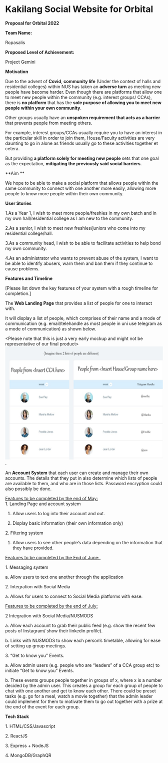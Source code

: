 # Kakilang Social Website for Orbital

**Proposal for Orbital 2022**

**Team Name:** 

Ropasalis

**Proposed Level of Achievement:**

Project Gemini

**Motivation**

Due to the advent of **Covid**, **community life** (Under the context of
halls and residential colleges) within NUS has taken an **adverse turn**
as meeting new people have become harder. Even though there are
platforms that allow one to meet new people within the community (e.g.
interest groups/ CCAs), there is **no platform** that has the **sole
purpose of allowing you to meet new people within your own community**.

Other groups usually have an **unspoken requirement that acts as a
barrier** that prevents people from meeting others.

For example, interest groups/CCAs usually require you to have an
interest in the particular skill in order to join them, House/Faculty
activities are very daunting to go in alone as friends usually go to
these activities together et cetera.

But providing **a platform solely for meeting new people** sets that one
goal as the expectation, **mitigating the previously said social
barriers**.

**Aim **

We hope to be able to make a social platform that allows people within
the same community to connect with one another more easily, allowing
more people to know more people within their own community.

**User Stories**

1.As a Year 1, I wish to meet more people/freshies in my own batch and
in my own hall/residential college as I am new to the community.

2.As a senior, I wish to meet new freshies/juniors who come into my
residential college/hall.

3.As a community head, I wish to be able to facilitate activities to
help bond my own community.

4.As an administrator who wants to prevent abuse of the system, I want
to be able to identify abusers, warn them and ban them if they continue
to cause problems.

**Features and Timeline**

\[Please list down the key features of your system with a rough timeline
for completion.\]

The **Web Landing Page** that provides a list of people for one to
interact with.

It will display a list of people, which comprises of their name and a
mode of communication (e.g. email/telehandle as most people in uni use
telegram as a mode of communication) as shown below.

\<Please note that this is just a very early mockup and might not be
representative of our final
product><img src="Documentation/markup.version0.png" style="width:6.50746in;height:3.76397in" />. 

An **Account System** that each user can create and manage their own
accounts. The details that they put in also determine which lists of
people are available to them, and who are in those lists. Password
encryption could also possibly be done.

<u>Features to be completed by the end of May:  
</u>1. Landing Page and account system

1.  Allow users to log into their account and out.

2.  Display basic information (their own information only)

2\. Filtering system

1.  Allow users to see other people’s data depending on the information
    that they have provided.

<u>Features to be completed by the End of June: </u>

1\. Messaging system

a\. Allow users to text one another through the application

2\. Integration with Social Media

a\. Allows for users to connect to Social Media platforms with ease.

<u>Features to be completed by the end of July:</u>

2 Integration with Social Media/NUSMODS

a\. Allow each account to grab their public feed (e.g. show the recent
few posts of Instagram/ show their linkedin profile).

b\. Links with NUSMODS to show each person’s timetable, allowing for
ease of setting up group meetings.

3\. “Get to know you” Events.

a\. Allow admin users (e.g. people who are “leaders” of a CCA group etc)
to initiate “Get to know you” Events.

b\. These events groups people together in groups of x, where x is a
number decided by the admin user. This creates a group for each group of
people to chat with one another and get to know each other. There could
be preset tasks (e.g. go for a meal, watch a movie together) that the
admin leader could implement for them to motivate them to go out
together with a prize at the end of the event for each group.

**Tech Stack**

1\. HTML/CSS/Javascript

2\. ReactJS

3\. Express + NodeJS

4\. MongoDB/GraphQR